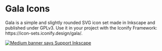 <h1>Gala Icons</h1>

<p>Gala is a simple and slightly rounded SVG icon set made in Inkscape and published under GPLv3. Use it in your project with the Iconify Framework: https://icon-sets.iconify.design/gala/.</p>

<a href="https://inkscape.org/support-us/donate/"><img title="Support the Inkscape Project and Donate" src="https://media.inkscape.org/media/cms_page_media/608/donate-button-180.png" alt="Medium banner says Support Inkscape" /></a>
